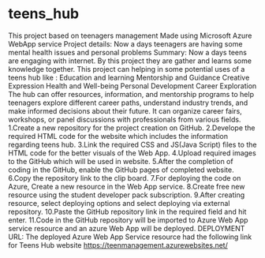 # teens_hub
This project based on teenagers management
Made using Microsoft Azure WebApp service 
Project  details:
Now a days teenagers are having some mental health issues and personal problems 
Summary: 
Now a days teens are engaging with internet. By this project they are gather and learns some knowledge together. This project can helping in some potential uses of a teens hub like :
Education and learning
Mentorship and Guidance
Creative Expression
Health and Well-being
Personal Development 
Career Exploration
The hub can offer resources, information, and mentorship programs to help teenagers explore different career paths, understand industry trends, and make informed decisions about their future. It can organize career fairs, workshops, or panel discussions with professionals from various fields.
1.Create a new repository for the project creation on GitHub.
2.Develope the required HTML code for the website which includes the information regarding teens hub.
3.Link the required CSS and JS(Java Script) files to the HTML code for the better visuals of the Web App.
4.Upload required images to the GitHub which will be used in website.
5.After the completion of coding in the GitHub, enable the GitHub pages of completed website.
6.Copy the repository link to the clip board.
7.For deploying the code on Azure, Create a new resource in the Web App service.
8.Create free new resource using the student developer pack subscription.
9.After creating resource, select deploying options and select deploying via external repository.
10.Paste the GitHub repository link in the required field and hit enter.
11.Code in the GitHub repository will be imported to Azure Web App service resource and an azure Web App will be deployed.
DEPLOYMENT URL:
The deployed Azure Web App Service resource had the following link for Teens Hub website
https://teenmanagement.azurewebsites.net/

